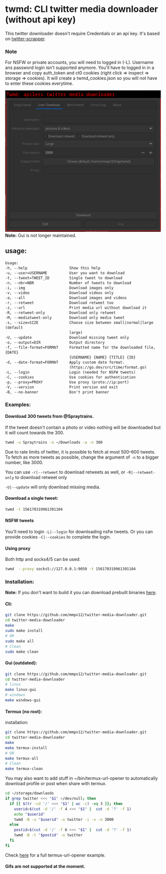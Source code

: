 # twmd: CLI twitter media downloader (without api key)

This twitter downloader doesn't require Credentials or an api key. It's based on [twitter-scrapper](https://github.com/imperatrona/twitter-scraper).

### Note
For NSFW or private accounts, you will need to logged in (-L). Username ans password login isn't supported anymore. You'll have to logged in in a browser and copy auth_token and ct0 cookies (right click => inspect => storage => cookies).
It will create a twmd_cookies.json so you will not have to enter these cookies everytime.


![gui](.github/screenshots/gui.png)
**Note:** Gui is not longer maintained.

## usage: 

```
Usage:
-h, --help                   Show this help
-u, --user=USERNAME          User you want to download
-t, --tweet=TWEET_ID         Single tweet to download
-n, --nbr=NBR                Number of tweets to download
-i, --img                    Download images only
-v, --video                  Download videos only
-a, --all                    Download images and videos
-r, --retweet                Download retweet too
-z, --url                    Print media url without download it
-R, --retweet-only           Download only retweet
-M, --mediatweet-only        Download only media tweet
-s, --size=SIZE              Choose size between small|normal|large (default
                             large)
-U, --update                 Download missing tweet only
-o, --output=DIR             Output directory
-f, --file-format=FORMAT     Formatted name for the downloaded file, {DATE}
                             {USERNAME} {NAME} {TITLE} {ID}
-d, --date-format=FORMAT     Apply custom date format.
                             (https://go.dev/src/time/format.go)
-L, --login                  Login (needed for NSFW tweets)
-C, --cookies                Use cookies for authentication
-p, --proxy=PROXY            Use proxy (proto://ip:port)
-V, --version                Print version and exit
-B, --no-banner              Don't print banner
```

### Examples:

#### Download 300 tweets from @Spraytrains.

If the tweet doesn't contain a photo or video nothing will be downloaded but it will count towards the 300.

```sh
twmd -u Spraytrains -o ~/Downloads -a -n 300
```

Due to rate limits of twitter, it is possible to fetch at most 500–600 tweets.
To fetch as more tweets as possible, change the argument of `-n` to a bigger number, like 3000.

You can use `-r|--retweet` to download retweets as well, or `-R|--retweet-only` to download retweet only

`-U|--update` will only download missing media.

#### Download a single tweet:

```sh
twmd -t 156170319961391104
```

#### NSFW tweets

You'll need to login `-L|--login` for downloading nsfw tweets. Or you can provide cookies `-C|--cookies` to complete the login.


#### Using proxy

Both http and socks4/5 can be used:

```sh
twmd  --proxy socks5://127.0.0.1:9050 -t 156170319961391104
```

### Installation:


**Note:** If you don't want to build it you can download prebuilt binaries [here](https://github.com/mmpx12/twitter-media-downloader/releases/latest).


#### Cli:

```sh
git clone https://github.com/mmpx12/twitter-media-downloader.git
cd twitter-media-downloader
make
sudo make install
# OR
sudo make all
# Clean
sudo make clean
```

#### Gui (outdated):

```sh
git clone https://github.com/mmpx12/twitter-media-downloader.git
cd twitter-media-downloader
# linux
make linux-gui
# windows
make windows-gui
```


#### Termux (no root):

installation: 

```sh
git clone https://github.com/mmpx12/twitter-media-downloader.git
cd twitter-media-downloader
make
make termux-install
# OR
make termux-all
# Clean
make termux-clean
```

You may also want to add stuff in ~/bin/termux-url-opener to automatically download profile or post when share with termux.

```sh
cd ~/storage/downlaods
if grep twitter <<< "$1" >/dev/null; then
  if [[ $(tr -cd '/' <<< "$1" | wc -c) -eq 3 ]]; then
    userid=$(cut -d '/' -f 4 <<< "$1" |  cut -d '?' -f 1)
    echo "$userid"
    twmd -B -u "$userid" -o twitter -i -v -n 3000
  else 
    postid=$(cut -d '/' -f 6 <<< "$1" |  cut -d '?' -f 1)
    twmd -B -t "$postid" -o twitter
  fi
fi
```


Check [here](https://gist.github.com/mmpx12/f0741d40909ed3f182fd6f9b33b580d7) for a full termux-url-opener example.


#### Gifs are not supported at the moment.
